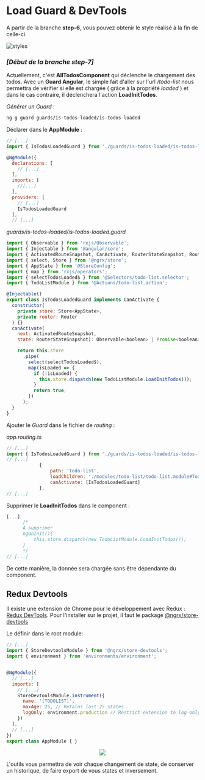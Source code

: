 # Load Guard & DevTools

A partir de la branche **step-6**, vous pouvez obtenir le style réalisé à la fin de celle-ci.

![styles](https://github.com/fausfore/ngrx-guide/blob/master/assets/images/styles.png)


### *[Début de la branche step-7]*

Actuellement, c'est **AllTodosComponent** qui déclenche le chargement des todos.
Avec un **Guard Angular**, le simple fait d'aller sur l'url */todo-list* nous permettra de vérifier si elle est chargée ( grâce à la propriété *loaded* ) et dans le cas contraire, il déclenchera l'action **LoadInitTodos**.

*Générer un Guard* :
```bash
ng g guard guards/is-todos-loaded/is-todos-loaded
```
Déclarer dans le **AppModule** :

```javascript
// [...]
import { IsTodosLoadedGuard } from './guards/is-todos-loaded/is-todos-loaded.guard';

@NgModule({
  declarations: [
    // [...]
  ],
  imports: [
    //[...]
  ],
  providers: [
    // [...]
    IsTodosLoadedGuard
  ],
  // [...]
```

*guards/is-todos-loaded/is-todos-loaded.guard*

```javascript
import { Observable } from 'rxjs/Observable';
import { Injectable } from '@angular/core';
import { ActivatedRouteSnapshot, CanActivate, RouterStateSnapshot, Router } from '@angular/router';
import { select, Store } from '@ngrx/store';
import { AppState } from '@StoreConfig';
import { map } from 'rxjs/operators';
import { selectTodosLoaded$ } from '@Selectors/todo-list.selector';
import { TodoListModule } from '@Actions/todo-list.action';

@Injectable()
export class IsTodosLoadedGuard implements CanActivate {
  constructor(
    private store: Store<AppState>,
    private router: Router
  ) {}
  canActivate(
    next: ActivatedRouteSnapshot,
    state: RouterStateSnapshot): Observable<boolean> | Promise<boolean> | boolean {

    return this.store
      .pipe(
        select(selectTodosLoaded$),
        map(isLoaded => {
          if (!isLoaded) {
            this.store.dispatch(new TodoListModule.LoadInitTodos());
          }
          return true;
        })
      );
  }
}
```
Ajouter le  *Guard* dans le fichier de *routing* :

 *app.routing.ts*  
```javascript
// [...]
import { IsTodosLoadedGuard } from './guards/is-todos-loaded/is-todos-loaded.guard';
// [...]
			{
		        path: 'todo-list',
		        loadChildren: './modules/todo-list/todo-list.module#TodoListModule',
		        canActivate: [IsTodosLoadedGuard]
		    },
// [...]
```
Supprimer le **LoadInitTodos** dans le component :

```javascript
[...]
	  /*
	  A supprimer
	  ngOnInit(){
		  this.store.dispatch(new TodoListModule.LoadInitTodos());
	  }
	  */
// [...]
```
De cette manière, la donnée sera chargée sans être dépendante du component.

## Redux Devtools

Il existe une extension de Chrome pour le développement avec Redux : [Redux DevTools](https://chrome.google.com/webstore/detail/redux-devtools/lmhkpmbekcpmknklioeibfkpmmfibljd?hl=fr).
Pour l'installer sur le projet, il  faut le package [@ngrx/store-devtools](https://github.com/ngrx/platform/blob/master/docs/store-devtools/README.md)

Le définir dans le root module: 
```javascript
// [...]
import { StoreDevtoolsModule } from '@ngrx/store-devtools';
import { environment } from 'environments/environment';


@NgModule({
  // [...]
  imports: [
	// [...]
    StoreDevtoolsModule.instrument({
      name: '[TODOLIST]',
      maxAge: 25, // Retains last 25 states
      logOnly: environment.production // Restrict extension to log-only mode
    })
  ],
  // [...]
})
export class AppModule { }
```
<p align="center">
  <img src="https://d33wubrfki0l68.cloudfront.net/595e2922eee1bf85b801cdc86b8f7e135cc46ee0/0fd92/images/angular/store-devtools/store-devtools-screen.jpg">
</p>

L'outils vous permettra de voir chaque changement de state, de conserver un historique, de faire export de vous states et inversement.
<!--stackedit_data:
eyJoaXN0b3J5IjpbLTY4NzU0NjUzMCw3ODQyMjE2NDhdfQ==
-->